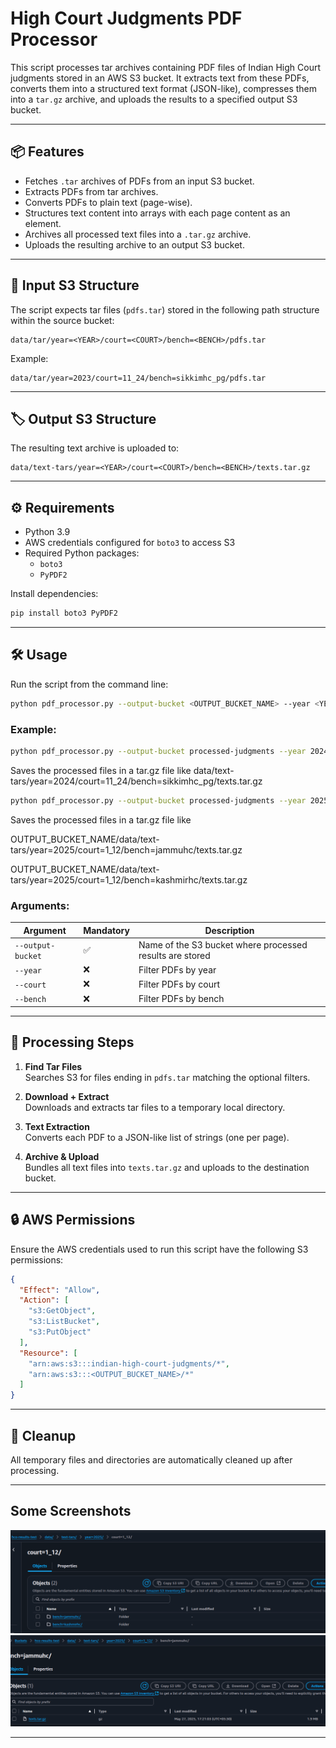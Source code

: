 # High Court Judgments PDF Processor

This script processes tar archives containing PDF files of Indian High Court judgments stored in an AWS S3 bucket. It extracts text from these PDFs, converts them into a structured text format (JSON-like), compresses them into a `tar.gz` archive, and uploads the results to a specified output S3 bucket.

---

## 📦 Features

- Fetches `.tar` archives of PDFs from an input S3 bucket.
- Extracts PDFs from tar archives.
- Converts PDFs to plain text (page-wise).
- Structures text content into arrays with each page content as an element.
- Archives all processed text files into a `.tar.gz` archive.
- Uploads the resulting archive to an output S3 bucket.

---

## 📁 Input S3 Structure

The script expects tar files (`pdfs.tar`) stored in the following path structure within the source bucket:

```
data/tar/year=<YEAR>/court=<COURT>/bench=<BENCH>/pdfs.tar
```

Example:
```
data/tar/year=2023/court=11_24/bench=sikkimhc_pg/pdfs.tar
```

---

## 🏷 Output S3 Structure

The resulting text archive is uploaded to:

```
data/text-tars/year=<YEAR>/court=<COURT>/bench=<BENCH>/texts.tar.gz
```

---

## ⚙️ Requirements

- Python 3.9
- AWS credentials configured for `boto3` to access S3
- Required Python packages:
  - `boto3`
  - `PyPDF2`

Install dependencies:
```bash
pip install boto3 PyPDF2
```

---

## 🛠 Usage

Run the script from the command line:

```bash
python pdf_processor.py --output-bucket <OUTPUT_BUCKET_NAME> --year <YEAR> --court <COURT> --bench <BENCH>
```

### Example:

```bash
python pdf_processor.py --output-bucket processed-judgments --year 2024 --court 11_24 --bench sikkimhc_pg
```
Saves the processed files in a tar.gz file like data/text-tars/year=2024/court=11_24/bench=sikkimhc_pg/texts.tar.gz

```bash
python pdf_processor.py --output-bucket processed-judgments --year 2025 --court 1_12
```
Saves the processed files in a tar.gz file like

OUTPUT_BUCKET_NAME/data/text-tars/year=2025/court=1_12/bench=jammuhc/texts.tar.gz

OUTPUT_BUCKET_NAME/data/text-tars/year=2025/court=1_12/bench=kashmirhc/texts.tar.gz
### Arguments:

| Argument        | Mandatory | Description                                            |
|-----------------|----------|--------------------------------------------------------|
| `--output-bucket` | ✅      | Name of the S3 bucket where processed results are stored |
| `--year`         | ❌       | Filter PDFs by year                                    |
| `--court`        | ❌       | Filter PDFs by court                                   |
| `--bench`        | ❌       | Filter PDFs by bench                                   |

---

## 🧪 Processing Steps

1. **Find Tar Files**  
   Searches S3 for files ending in `pdfs.tar` matching the optional filters.

2. **Download + Extract**  
   Downloads and extracts tar files to a temporary local directory.

3. **Text Extraction**  
   Converts each PDF to a JSON-like list of strings (one per page).

4. **Archive & Upload**  
   Bundles all text files into `texts.tar.gz` and uploads to the destination bucket.

---

## 🔒 AWS Permissions

Ensure the AWS credentials used to run this script have the following S3 permissions:

```json
{
  "Effect": "Allow",
  "Action": [
    "s3:GetObject",
    "s3:ListBucket",
    "s3:PutObject"
  ],
  "Resource": [
    "arn:aws:s3:::indian-high-court-judgments/*",
    "arn:aws:s3:::<OUTPUT_BUCKET_NAME>/*"
  ]
}
```

---

## 🧹 Cleanup

All temporary files and directories are automatically cleaned up after processing.

---

## Some Screenshots

![Screenshot 1](./screenshots/Screenshot%20from%202025-05-27%2017-19-24.png)
![Screenshot 2](./screenshots/Screenshot%20from%202025-05-27%2017-46-23.png)

---
